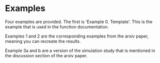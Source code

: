 # Examples
Four examples are provided. The first is 'Example 0. Template'. This is the example that is used in the function documentation.

Examples 1 and 2 are the corresponding examples from the arxiv paper, meaning you can recreate the results.

Example 3a and b are a version of the simulation study that is mentioned in the discussion section of the arxiv paper. 
